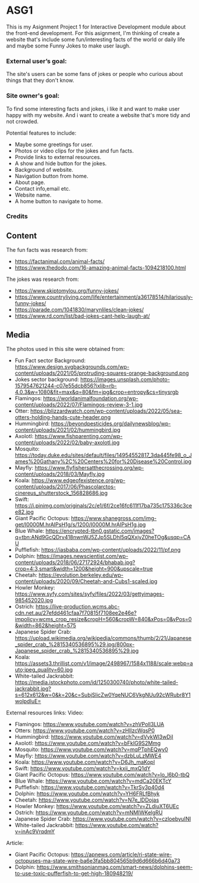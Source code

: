 # ASG1
This is my Asignment Project 1 for Interactive Development module about the front-end development.
For this asignment, I'm thinking of create a website that's include some fun/interesting facts of the world or daily life and maybe some Funny Jokes to make user laugh.

### External user’s goal:

The site's users can be some fans of jokes or people who curious about things that they don't know.

### Site owner's goal:

To find some interesting facts and jokes, i like it and want to make user happy with my website. And i want to create a website that's more tidy and not crowded.

Potential features to include:
* Maybe some greetings for user.
* Photos or video clips for the jokes and fun facts.
* Provide links to external resources.
* A show and hide button for the jokes.
* Background of website.
* Navigation button from home.
* About page.
* Contact info,email etc.
* Website name.
* A home button to navigate to home.


### Credits

## Content
The fun facts was research from:
* https://factanimal.com/animal-facts/
* https://www.thedodo.com/16-amazing-animal-facts-1094218100.html

The jokes was research from:
* https://www.skiptomylou.org/funny-jokes/
* https://www.countryliving.com/life/entertainment/a36178514/hilariously-funny-jokes/
* https://parade.com/1041830/marynliles/clean-jokes/
* https://www.rd.com/list/bad-jokes-cant-help-laugh-at/

## Media
The photos used in this site were obtained from:
* Fun Fact sector Background: https://www.design.svgbackgrounds.com/wp-content/uploads/2021/05/protruding-squares-orange-background.png
* Jokes sector background: https://images.unsplash.com/photo-1579547621244-c07e55dcb856?ixlib=rb-4.0.3&w=1080&fit=max&q=80&fm=jpg&crop=entropy&cs=tinysrgb
* Flamingos: https://worldanimalfoundation.org/wp-content/uploads/2022/07/Flamingos-review-3-1.jpg
* Otter: https://blizzardwatch.com/wp-content/uploads/2022/05/sea-otters-holding-hands-cute-header.png
* Hummingbird: https://beyondpesticides.org/dailynewsblog/wp-content/uploads/2021/02/hummingbird.jpg
* Axolotl: https://www.fishparenting.com/wp-content/uploads/2022/02/baby-axolotl.jpg
* Mosquito: https://today.duke.edu/sites/default/files/14954552817_3da445fe98_o_James%20Gathany%2C%20Centers%20for%20Disease%20Control.jpg
* Mayfly: https://www.flyfishersatthecrossing.org/wp-content/uploads/2018/03/Mayfly.jpg
* Koala: https://www.edgeofexistence.org/wp-content/uploads/2017/06/Phascolarctos-cinereus_shutterstock_156828686.jpg
* Swift: https://i.pinimg.com/originals/2c/e1/6f/2ce16fc611f17ba735c175336c3cee82.jpg
* Giant Pacific Octopus: https://www.shanegross.com/img-get/I0000M.hrAIPsH1g/s/1200/I0000M.hrAIPsH1g.jpg
* Blue Whale: https://encrypted-tbn0.gstatic.com/images?q=tbn:ANd9GcQDrv418nwnWJ5ZJp5SLDhl5qQXxjyZ0heTOg&usqp=CAU
* Pufflefish: https://iasbaba.com/wp-content/uploads/2022/11/pf.png
* Dolphin: https://images.newscientist.com/wp-content/uploads/2018/06/27172924/bhabab.jpg?crop=4:3,smart&width=1200&height=900&upscale=true
* Cheetah: https://evolution.berkeley.edu/wp-content/uploads/2020/09/Cheetah-and-Cubs1-scaled.jpg
* Howler Monkey: https://www.syfy.com/sites/syfy/files/2022/03/gettyimages-985452020.jpg
* Ostrich: https://live-production.wcms.abc-cdn.net.au/27efdd461cfaa7f70815f7108ee2e46e?impolicy=wcms_crop_resize&cropH=560&cropW=840&xPos=0&yPos=0&width=862&height=575
* Japanese Spider Crab: https://upload.wikimedia.org/wikipedia/commons/thumb/2/21/Japanese_spider_crab_%2815340536895%29.jpg/800px-Japanese_spider_crab_%2815340536895%29.jpg
* Koala: https://assets3.thrillist.com/v1/image/2498967/1584x1188/scale;webp=auto;jpeg_quality=60.jpg
* White-tailed Jackrabbit: https://media.istockphoto.com/id/1250300740/photo/white-tailed-jackrabbit.jpg?s=612x612&w=0&k=20&c=SubjSlicZw0YqeNUC6VkgNUu92cWRubr8Y1wolpdIuE=
  
External resources links:
Video:
* Flamingos: https://www.youtube.com/watch?v=zhVPoll3LUA
* Otters: https://www.youtube.com/watch?v=zHIIzcWqsP0
* Hummingbird: https://www.youtube.com/watch?v=dVykWl3wDjI
* Axolotl: https://www.youtube.com/watch?v=bFkIG9S2Mmg
* Mosquito: https://www.youtube.com/watch?v=mqPTphEQwy0
* Mayfly: https://www.youtube.com/watch?v=dzbLuLzMWE4
* Koala: https://www.youtube.com/watch?v=D6Jh_maKopI
* Swift: https://www.youtube.com/watch?v=kxii_mxQ1dY
* Giant Pacific Octopus: https://www.youtube.com/watch?v=lo_l6b0-tbQ
* Blue Whale: https://www.youtube.com/watch?v=mdCa20EKTcY
* Pufflefish: https://www.youtube.com/watch?v=TkrSy3p40d4
* Dolphin: https://www.youtube.com/watch?v=YH6FRLfBhyk
* Cheetah: https://www.youtube.com/watch?v=N7e_lDDojas
* Howler Monkey: https://www.youtube.com/watch?v=ZLdiuXT6UEc
* Ostrich: https://www.youtube.com/watch?v=mNMIWKelgRU
* Japanese Spider Crab: https://www.youtube.com/watch?v=czloebyuINI
* White-tailed Jackrabbit: https://www.youtube.com/watch?v=inAc9VrqdmY

Article:
* Giant Pacific Octopus: https://apnews.com/article/ri-state-wire-octopuses-ma-state-wire-ba6e3fa5bb804565b9d6d666b6d40a73
* Dolphin: https://www.smithsonianmag.com/smart-news/dolphins-seem-to-use-toxic-pufferfish-to-get-high-180948219/